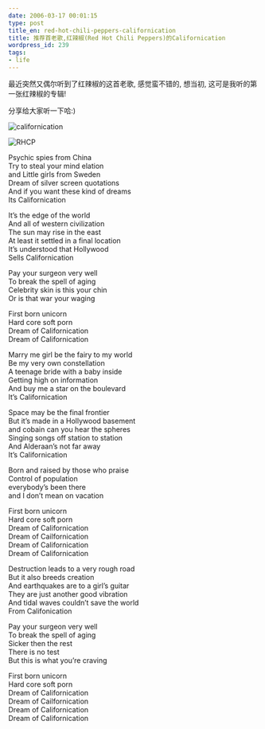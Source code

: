 ```yaml
---
date: 2006-03-17 00:01:15
type: post
title_en: red-hot-chili-peppers-californication
title: 推荐首老歌,红辣椒(Red Hot Chili Peppers)的Californication
wordpress_id: 239
tags:
- life
---
```


最近突然又偶尔听到了红辣椒的这首老歌, 感觉蛮不错的, 想当初, 这可是我听的第一张红辣椒的专辑!

分享给大家听一下哈:)

![californication](http://upload.wikimedia.org/wikipedia/en/thumb/d/df/RedHotChiliPeppersCalifornication.jpg/220px-RedHotChiliPeppersCalifornication.jpg)

![RHCP](http://mondoweiss.net/images/2012/04/red-hot-chili-peppers-logo.jpg)

Psychic spies from China  
Try to steal your mind elation  
and Little girls from Sweden  
Dream of silver screen quotations  
And if you want these kind of dreams  
Its Californication

It’s the edge of the world  
And all of western civilization  
The sun may rise in the east  
At least it settled in a final location  
It’s understood that Hollywood  
Sells Californication  
  
Pay your surgeon very well  
To break the spell of aging  
Celebrity skin is this your chin  
Or is that war your waging  
  
First born unicorn  
Hard core soft porn  
Dream of Californication  
Dream of Californication  
  
Marry me girl be the fairy to my world  
Be my very own constellation  
A teenage bride with a baby inside  
Getting high on information  
And buy me a star on the boulevard  
It’s Californication  
  
Space may be the final frontier  
But it’s made in a Hollywood basement  
and cobain can you hear the spheres  
Singing songs off station to station  
And Alderaan’s not far away  
It’s Californication  
  
Born and raised by those who praise  
Control of population  
everybody’s been there  
and I don’t mean on vacation  
  
First born unicorn  
Hard core soft porn  
Dream of Californication  
Dream of Cailfornication  
Dream of Californication  
Dream of Californication  
  
Destruction leads to a very rough road  
But it also breeds creation  
And earthquakes are to a girl’s guitar  
They are just another good vibration  
And tidal waves couldn’t save the world  
From Califonication  
  
Pay your surgeon very well  
To break the spell of aging  
Sicker then the rest  
There is no test  
But this is what you’re craving  
  
First born unicorn  
Hard core soft porn  
Dream of Californication  
Dream of Cailfornication  
Dream of Californication  
Dream of Californication  
